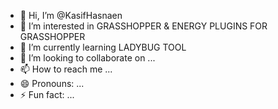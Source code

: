 - 👋 Hi, I’m @KasifHasnaen
- 👀 I’m interested in GRASSHOPPER & ENERGY PLUGINS FOR GRASSHOPPER
- 🌱 I’m currently learning LADYBUG TOOL
- 💞️ I’m looking to collaborate on ...
- 📫 How to reach me ...
- 😄 Pronouns: ...
- ⚡ Fun fact: ...

<!---
KasifHasnaen/KasifHasnaen is a ✨ special ✨ repository because its `README.md` (this file) appears on your GitHub profile.
You can click the Preview link to take a look at your changes.
--->
